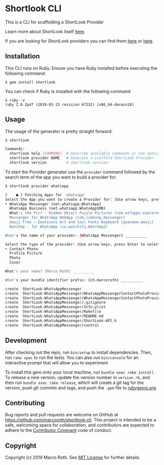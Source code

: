 # Shortlook CLI

This is a CLI for scaffolding a ShortLook Provider

Learn more about ShortLook itself [here](https://dynastic.co/shortlook).

If you are looking for ShortLook providers you can find them [here](https://github.com/marcoroth?utf8=✓&tab=repositories&q=ShortLook-&type=&language=objective-c) or [here](https://repo.dynastic.co).

## Installation

This CLI runs on Ruby. Ensure you have Ruby installed before executing the following command:

    $ gem install shortlook

You can check if Ruby is installed with the following command

```
$ ruby -v
ruby 2.6.2p47 (2019-03-13 revision 67232) [x86_64-darwin18]
```

## Usage

The usage of the generator is pretty straight forward:

```bash
$ shortlook

Commands:
  shortlook help [COMMAND]  # Describe available commands or one specific command
  shortlook provider NAME   # Generate a scaffold ShortLook Provider
  shortlook version         # shortlook version
```

To start the Provider generator use the `provider` command followed by the search term of the app you want to build a provider for:

```bash
$ shortlook provider whatsapp

(    ● ) Fetching Apps for 'whatsapp'
Select the App you want to create a Provider for: (Use arrow keys, press Enter to select)
‣ WhatsApp Messenger (net.whatsapp.WhatsApp)
  WhatsApp Business (net.whatsapp.WhatsAppSMB)
  What's the Pic? - Hidden Object Puzzle Pictures (com.wtfapps.explorer1)
  Messenger for WhatsApp WebApp (com.limhong.messenger)
  Emoji Free – Emoticons Art and Cool Fonts Keyboard (goatmem.emoji)
  WatchUp - for WhatsApp (co.watchify.WatchUp2)

What's the name of your provider: (WhatsApp Messenger) __________

Select the type of the provider: (Use arrow keys, press Enter to select)
‣ Contact Photo
  Profile Picture
  Photo
  Cover

What's your name? (Marco Roth) __________

What's your bundle identifier prefix: (ch.marcoroth) __________

create  ShortLook-WhatsAppMessenger
create  ShortLook-WhatsAppMessenger/WhatsAppMessengerContactPhotoProvider.h
create  ShortLook-WhatsAppMessenger/WhatsAppMessengerContactPhotoProvider.m
create  ShortLook-WhatsAppMessenger/.gitignore
create  ShortLook-WhatsAppMessenger/Info.plist
create  ShortLook-WhatsAppMessenger/Makefile
create  ShortLook-WhatsAppMessenger/README.md
create  ShortLook-WhatsAppMessenger/ShortLook-API.h
create  ShortLook-WhatsAppMessenger/control


```

## Development

After checking out the repo, run `bin/setup` to install dependencies. Then, run `rake spec` to run the tests. You can also run `bin/console` for an interactive prompt that will allow you to experiment.

To install this gem onto your local machine, run `bundle exec rake install`. To release a new version, update the version number in `version.rb`, and then run `bundle exec rake release`, which will create a git tag for the version, push git commits and tags, and push the `.gem` file to [rubygems.org](https://rubygems.org).

## Contributing

Bug reports and pull requests are welcome on GitHub at https://github.com/marcoroth/shortlook-cli. This project is intended to be a safe, welcoming space for collaboration, and contributors are expected to adhere to the [Contributor Covenant](http://contributor-covenant.org) code of conduct.

## Copyright

Copyright (c) 2019 Marco Roth. See [MIT License](LICENSE.txt) for further details.
